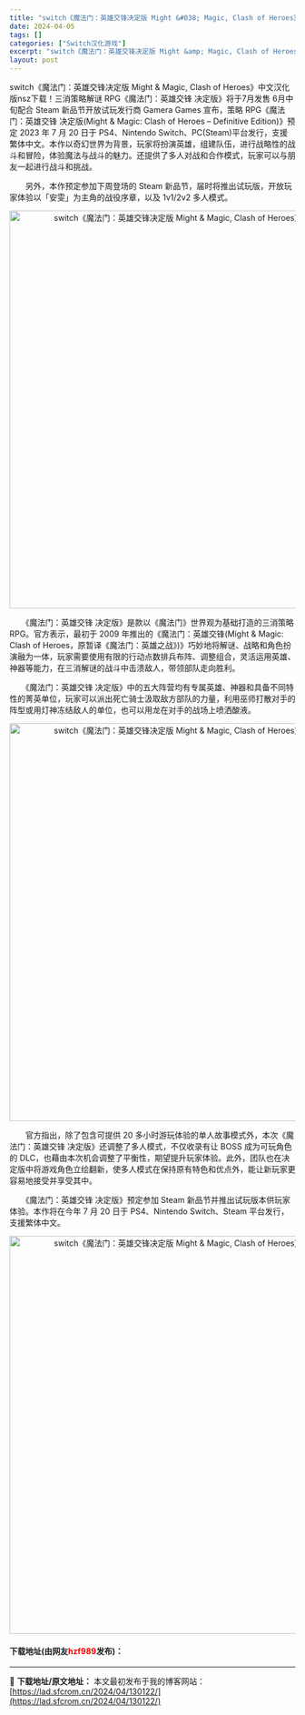 ```yaml
---
title: "switch《魔法门：英雄交锋决定版 Might &#038; Magic, Clash of Heroes》中文汉化版nsz下载"
date: 2024-04-05
tags: []
categories: ["Switch汉化游戏"]
excerpt: "switch《魔法门：英雄交锋决定版 Might &amp; Magic, Clash of Heroes》中文汉化版nsz下载！三消策略解谜 RPG《魔法门：英雄交锋 决定版》将于7月发售 6月中旬配合 Steam 新品节开放试玩发行商 Gamera Games 宣布，策略 RPG《魔法门：英雄交&hellip;"
layout: post
---
```


 <p>switch《魔法门：英雄交锋决定版 Might &amp; Magic, Clash of Heroes》中文汉化版nsz下载！三消策略解谜 RPG《魔法门：英雄交锋 决定版》将于7月发售 6月中旬配合 Steam 新品节开放试玩发行商 Gamera Games 宣布，策略 RPG《魔法门：英雄交锋 决定版(Might &amp; Magic: Clash of Heroes &ndash; Definitive Edition)》预定 2023 年 7 月 20 日于 PS4、Nintendo Switch、PC(Steam)平台发行，支援繁体中文。本作以奇幻世界为背景，玩家将扮演英雄，组建队伍，进行战略性的战斗和冒险，体验魔法与战斗的魅力。还提供了多人对战和合作模式，玩家可以与朋友一起进行战斗和挑战。</p> <p>　　另外，本作预定参加下周登场的 Steam 新品节，届时将推出试玩版，开放玩家体验以「安雯」为主角的战役序章，以及 1v1/2v2 多人模式。</p> <p align="center"><img align="" border="0" src="https://lad.sfcrom.cn/wp-content/uploads/2024/04/20240404_660ed3caa8242.webp" width="700" alt="switch《魔法门：英雄交锋决定版 Might &amp; Magic, Clash of Heroes》中文汉化版nsz下载" /></p> <p>　　《魔法门：英雄交锋 决定版》是款以《魔法门》世界观为基础打造的三消策略 RPG。官方表示，最初于 2009 年推出的《魔法门：英雄交锋(Might &amp; Magic: Clash of Heroes，原暂译《魔法门：英雄之战》)》巧妙地将解谜、战略和角色扮演融为一体，玩家需要使用有限的行动点数排兵布阵、调整组合，灵活运用英雄、神器等能力，在三消解谜的战斗中击溃敌人，带领部队走向胜利。</p> <p>　　《魔法门：英雄交锋 决定版》中的五大阵营均有专属英雄、神器和具备不同特性的菁英单位，玩家可以派出死亡骑士汲取敌方部队的力量，利用巫师打散对手的阵型或用灯神冻结敌人的单位，也可以用龙在对手的战场上喷洒酸液。</p> <p align="center"><img align="" border="0" src="https://lad.sfcrom.cn/wp-content/uploads/2024/04/20240404_660ed3cb2ecd5.webp" width="700" alt="switch《魔法门：英雄交锋决定版 Might &amp; Magic, Clash of Heroes》中文汉化版nsz下载" /></p> <p>　　官方指出，除了包含可提供 20 多小时游玩体验的单人故事模式外，本次《魔法门：英雄交锋 决定版》还调整了多人模式，不仅收录有让 BOSS 成为可玩角色的 DLC，也藉由本次机会调整了平衡性，期望提升玩家体验。此外，团队也在决定版中将游戏角色立绘翻新，使多人模式在保持原有特色和优点外，能让新玩家更容易地接受并享受其中。</p> <p>　　《魔法门：英雄交锋 决定版》预定参加 Steam 新品节并推出试玩版本供玩家体验。本作将在今年 7 月 20 日于 PS4、Nintendo Switch、Steam 平台发行，支援繁体中文。</p> <p align="center"><img align="" border="0" src="https://lad.sfcrom.cn/wp-content/uploads/2024/04/20240404_660ed3cbad660.webp" width="700" alt="switch《魔法门：英雄交锋决定版 Might &amp; Magic, Clash of Heroes》中文汉化版nsz下载" /></p> <p><h4>下载地址(由网友<font color="red">hzf989</font>发布)：</h4></p> 

---
📖 **下载地址/原文地址：** 本文最初发布于我的博客网站：[https://lad.sfcrom.cn/2024/04/130122/](https://lad.sfcrom.cn/2024/04/130122/)
